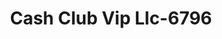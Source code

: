 ---
f_zip-code: 49829
f_state-code: MI
title: Cash Club Vip Llc-6796
f_phone: 906-789-0968
f_city-only: Escanaba
f_address: 2010 Ludington Street Escanaba
f_location-unique-id: '6796'
slug: cash-club-vip-llc-6796
updated-on: '2024-05-30T13:46:58.046Z'
created-on: '2024-05-30T13:36:59.803Z'
published-on: '2024-05-30T13:54:32.469Z'
f_city-state: cms/city/escanaba-mi.md
f_company: cms/company/cash-club-vip-llc.md
f_state: cms/state/michigan.md
layout: '[payday-loan].html'
tags: payday-loan
---